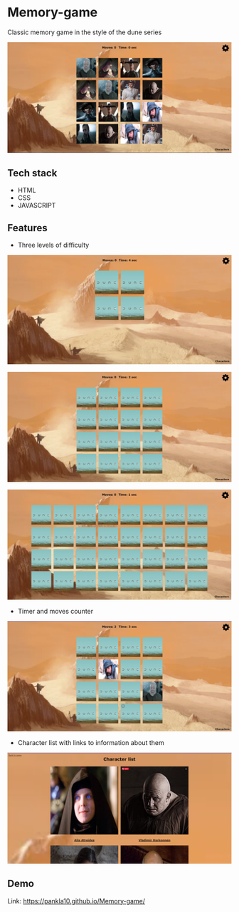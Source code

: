 # Memory-game

Classic memory game in the style of the dune series

![Image](img/MemoryGame.png)

## Tech stack

* HTML
* CSS
* JAVASCRIPT

## Features

* Three levels of difficulty

![Image](img/easyDifficult.png)

![Image](img/mediumDifficult.png)

![Image](img/hardDifficult.png)

* Timer and moves counter

![Image](img/movesAndTIme.png)

* Character list with links to information about them

![Image](img/characterList.png)

## Demo

Link: https://pankla10.github.io/Memory-game/
